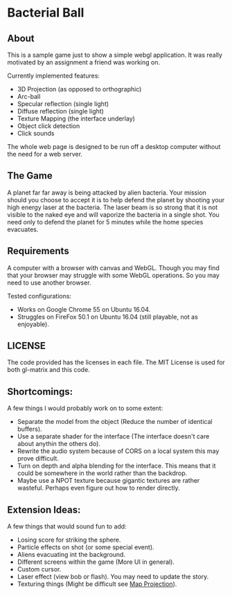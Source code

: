 Bacterial Ball
==============

About
-----

This is a sample game just to show a simple webgl application.
It was really motivated by an assignment a friend was working on.

Currently implemented features:
  - 3D Projection (as opposed to orthographic)
  - Arc-ball
  - Specular reflection (single light)
  - Diffuse reflection (single light)
  - Texture Mapping (the interface underlay)
  - Object click detection
  - Click sounds

The whole web page is designed to be run off a desktop computer
without the need for a web server.

The Game
--------

A planet far far away is being attacked by alien bacteria. Your
mission should you choose to accept it is to help defend the
planet by shooting your high energy laser at the bacteria.
The laser beam is so strong that it is not visible to the naked
eye and will vaporize the bacteria in a single shot. You need
only to defend the planet for 5 minutes while the home species
evacuates.

Requirements
------------

A computer with a browser with canvas and WebGL.
Though you may find that your browser may struggle with some
WebGL operations. So you may need to use another browser.

Tested configurations:
  - Works on Google Chrome 55 on Ubuntu 16.04.
  - Struggles on FireFox 50.1 on Ubuntu 16.04
    (still playable, not as enjoyable).

LICENSE
-------

The code provided has the licenses in each file.
The MIT License is used for both gl-matrix and
this code.

Shortcomings:
-------------
A few things I would probably work on to some extent:
  - Separate the model from the object
    (Reduce the number of identical buffers).
  - Use a separate shader for the interface
    (The interface doesn't care about anythin the others do).
  - Rewrite the audio system because of CORS on a local
    system this may prove difficult.
  - Turn on depth and alpha blending for the interface.
    This means that it could be somewhere in the world
    rather than the backdrop.
  - Maybe use a NPOT texture because gigantic textures
    are rather wasteful. Perhaps even figure out how to
    render directly.

Extension Ideas:
----------------
A few things that would sound fun to add:
  - Losing score for striking the sphere.
  - Particle effects on shot (or some special event).
  - Aliens evacuating int the background.
  - Different screens within the game (More UI in general).
  - Custom cursor.
  - Laser effect (view bob or flash). You may need to update
    the story.
  - Texturing things (Might be difficult see [Map Projection](https://en.wikipedia.org/wiki/Map_projection)).


